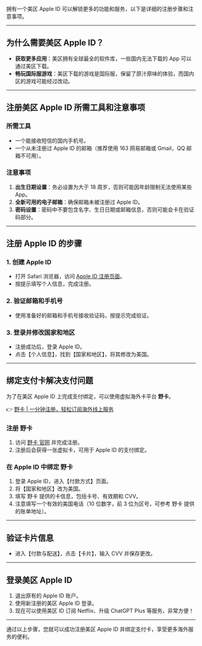 拥有一个美区 Apple ID 可以解锁更多的功能和服务，以下是详细的注册步骤和注意事项。

---

## 为什么需要美区 Apple ID？

- **获取更多应用**：美区拥有全球最全的软件库，一些国内无法下载的 App 可以通过美区下载。
- **畅玩国际服游戏**：美区下载的游戏是国际服，保留了原汁原味的体验，而国内区的游戏可能经过改动。

---

## 注册美区 Apple ID 所需工具和注意事项

### 所需工具

- 一个能接收短信的国内手机号。
- 一个从未注册过 Apple ID 的邮箱（推荐使用 163 网易邮箱或 Gmail，QQ 邮箱不可用）。

### 注意事项

1. **出生日期设置**：务必设置为大于 18 周岁，否则可能因年龄限制无法使用某些 App。
2. **全新可用的电子邮箱**：确保邮箱未被注册过 Apple ID。
3. **密码设置**：密码中不要包含名字、生日日期或邮箱信息，否则可能会卡在验证码部分。

---

## 注册 Apple ID 的步骤

### 1. 创建 Apple ID

- 打开 Safari 浏览器，访问 [Apple ID 注册页面](https://appleid.apple.com/account)。
- 按提示填写个人信息，完成注册。

### 2. 验证邮箱和手机号

- 使用准备好的邮箱和手机号接收验证码，按提示完成验证。

### 3. 登录并修改国家和地区

- 注册成功后，登录 Apple ID。
- 点击【个人信息】，找到【国家和地区】，将其修改为美国。

---

## 绑定支付卡解决支付问题

为了在美区 Apple ID 上完成支付绑定，可以使用虚拟海外卡平台 **野卡**。

👉 [野卡 | 一分钟注册，轻松订阅海外线上服务](https://bit.ly/bewildcard)

### 注册 野卡

1. 访问 [野卡 官网](https://bit.ly/bewildcard) 并完成注册。
2. 注册后会获得一张虚拟卡，可用于 Apple ID 的支付绑定。

### 在 Apple ID 中绑定 野卡

1. 登录 Apple ID，进入【付款方式】页面。
2. 将【国家和地区】改为美国。
3. 填写 野卡 提供的卡信息，包括卡号、有效期和 CVV。
4. 注意填写一个有效的美国电话（10 位数字，前 3 位为区号，可参考 野卡 提供的账单地址）。

---

## 验证卡片信息

- 进入【付款与配送】，点击【卡片】，输入 CVV 并保存更改。

---

## 登录美区 Apple ID

1. 退出原有的 Apple ID 账户。
2. 使用新注册的美区 Apple ID 登录。
3. 现在可以使用美区 ID 订阅 Netflix、升级 ChatGPT Plus 等服务，非常方便！

---

通过以上步骤，您就可以成功注册美区 Apple ID 并绑定支付卡，享受更多海外服务的便利。
